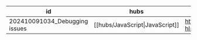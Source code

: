 
| id                            | hubs                            | source                                                      |
| ----------------------------- | ------------------------------- | ----------------------------------------------------------- |
| 202410091034_Debugging issues | [[hubs/JavaScript\|JavaScript]] | https://developer.chrome.com/docs/devtools/javascript?hl=vi |

